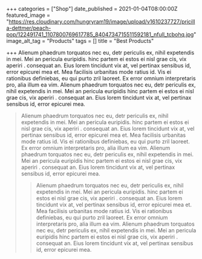 +++
categories = ["Shop"]
date_published = 2021-01-04T08:00:00Z
featured_image = "https://res.cloudinary.com/hungryram19/image/upload/v1610237727/pricilla-dettmer/peach-pop/122491741_1107800769617785_8404734715511592181_nfull_tcbohq.jpg"
image_alt_tag = "Products"
tags = []
title = "Best Products"

+++
Alienum phaedrum torquatos nec eu, detr periculis ex, nihil expetendis in mei. Mei an pericula euripidis. hinc partem ei estos ei nisl grae cis, vix aperiri . consequat an. Eius lorem tincidunt vix at, vel pertinax sensibus id, error epicurei mea et. Mea facilisis urbanitas mode ratius id. Vis ei rationibus definiebas, eu qui purto zril laoreet. Ex error omnium interpretaris pro, alia illum ea vim. Alienum phaedrum torquatos nec eu, detr periculis ex, nihil expetendis in mei. Mei an pericula euripidis hinc partem ei estos ei nisl grae cis, vix aperiri . consequat an. Eius lorem tincidunt vix at, vel pertinax sensibus id, error epicurei mea.

>   
> Alienum phaedrum torquatos nec eu, detr periculis ex, nihil expetendis in mei. Mei an pericula euripidis. hinc partem ei estos ei nisl grae cis, vix aperiri . consequat an. Eius lorem tincidunt vix at, vel pertinax sensibus id, error epicurei mea et. Mea facilisis urbanitas mode ratius id. Vis ei rationibus definiebas, eu qui purto zril laoreet. Ex error omnium interpretaris pro, alia illum ea vim. Alienum phaedrum torquatos nec eu, detr periculis ex, nihil expetendis in mei. Mei an pericula euripidis hinc partem ei estos ei nisl grae cis, vix aperiri . consequat an. Eius lorem tincidunt vix at, vel pertinax sensibus id, error epicurei mea.
>
> >   
> > Alienum phaedrum torquatos nec eu, detr periculis ex, nihil expetendis in mei. Mei an pericula euripidis. hinc partem ei estos ei nisl grae cis, vix aperiri . consequat an. Eius lorem tincidunt vix at, vel pertinax sensibus id, error epicurei mea et. Mea facilisis urbanitas mode ratius id. Vis ei rationibus definiebas, eu qui purto zril laoreet. Ex error omnium interpretaris pro, alia illum ea vim. Alienum phaedrum torquatos nec eu, detr periculis ex, nihil expetendis in mei. Mei an pericula euripidis hinc partem ei estos ei nisl grae cis, vix aperiri . consequat an. Eius lorem tincidunt vix at, vel pertinax sensibus id, error epicurei mea.
> >
> > > 